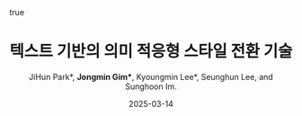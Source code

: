 ---
title: "텍스트 기반의 의미 적응형 스타일 전환 기술"
description: Workshop on Image Processing and Image Understanding (IPIU), Jan 2024.
author: JiHun Park*, <strong>Jongmin Gim*</strong>, Kyoungmin Lee*, Seunghun Lee, and Sunghoon Im.
categories: publications
date: 2025-03-14
pin: false
math: true
mermaid: true
image:
  path: /assets/img/post_images/sastyler.png
  lqip: data:image/webp;base64,UklGRpoAAABXRUJQVlA4WAoAAAAQAAAADwAABwAAQUxQSDIAAAARL0AmbZurmr57yyIiqE8oiG0bejIYEQTgqiDA9vqnsUSI6H+oAERp2HZ65qP/VIAWAFZQOCBCAAAA8AEAnQEqEAAIAAVAfCWkAALp8sF8rgRgAP7o9FDvMCkMde9PK7euH5M1m6VWoDXf2FkP3BqV0ZYbO6NA/VFIAAAA
  alt: SAstyler
---